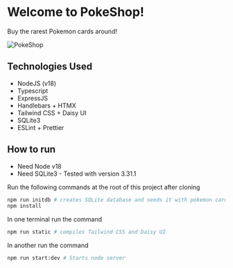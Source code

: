 # Welcome to PokeShop!

Buy the rarest Pokemon cards around!

![PokeShop](./static/pokeshop.gif)

## Technologies Used

-   NodeJS (v18)
-   Typescript
-   ExpressJS
-   Handlebars + HTMX
-   Tailwind CSS + Daisy UI
-   SQLite3
-   ESLint + Prettier

## How to run

-   Need Node v18
-   Need SQLite3 - Tested with version 3.31.1

Run the following commands at the root of this project after cloning

```bash
npm run initdb # creates SQLite database and seeds it with pokemon cards
npm install
```

In one terminal run the command

```bash
npm run static # compiles Tailwind CSS and Daisy UI
```

In another run the command

```bash
npm run start:dev # Starts node server
```
